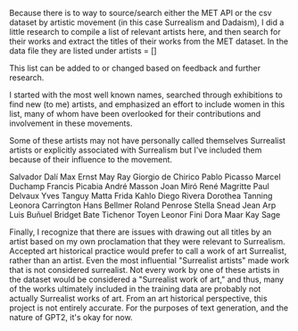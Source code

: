 Because there is to way to source/search either the MET API or the csv dataset by artistic movement (in this case Surrealism and Dadaism), I did a little research to compile a list of relevant artists here, and then search for their works and extract the titles of their works from the MET dataset. In the data file they are listed under artists = []

This list can be added to or changed based on feedback and further research.

I started with the most well known names, searched through exhibitions to find new (to me) artists, and emphasized an effort to include women in this list, many of whom have been overlooked for their contributions and involvement in these movements.

Some of these artists may not have personally called themselves Surrealist artists or explicitly associated with Surrealism but I've included them because of their influence to the movement.

Salvador Dalí
Max Ernst
May Ray
Giorgio de Chirico
Pablo Picasso
Marcel Duchamp
Francis Picabia
André Masson
Joan Miró
René Magritte
Paul Delvaux
Yves Tanguy
Matta
Frida Kahlo
Diego Rivera
Dorothea Tanning
Leonora Carrington
Hans Bellmer
Roland Penrose
Stella Snead
Jean Arp
Luis Buñuel
Bridget Bate Tichenor
Toyen
Leonor Fini
Dora Maar
Kay Sage

Finally, I recognize that there are issues with drawing out all titles by an artist based on my own proclamation that they were relevant to Surrealism. Accepted art historical practice would prefer to call a work of art Surrealist, rather than an artist. Even the most influential "Surrealist artists" made work that is not considered surrealist. Not every work by one of these artists in the dataset would be considered a "Surrealist work of art," and thus, many of the works ultimately included in the training data are probably not actually Surrealist works of art. From an art historical perspective, this project is not entirely accurate. For the purposes of text generation, and the nature of GPT2, it's okay for now.
